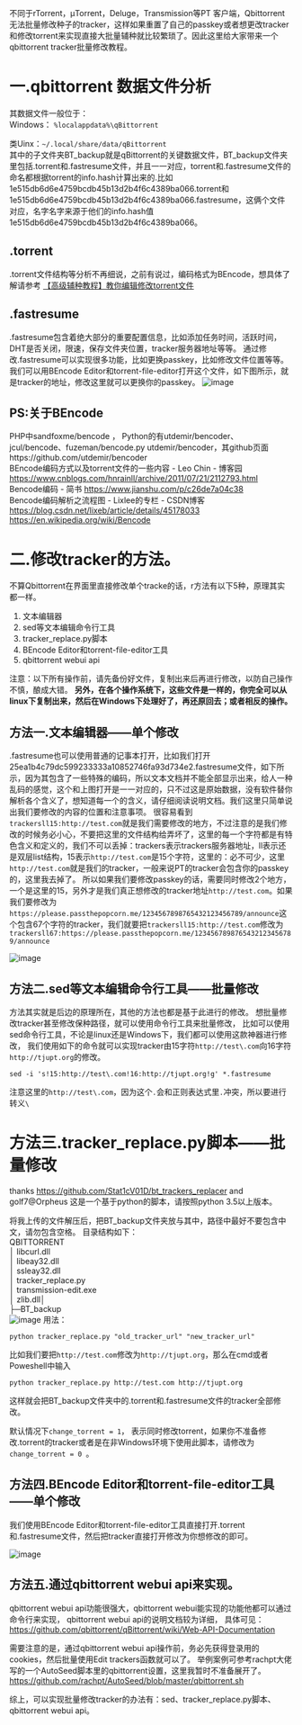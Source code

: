 不同于rTorrent，μTorrent，Deluge，Transmission等PT 客户端，Qbittorrent无法批量修改种子的tracker，这样如果重置了自己的passkey或者想更改tracker和修改torrent来实现直接大批量辅种就比较繁琐了。因此这里给大家带来一个qbittorrent tracker批量修改教程。

# **一.qbittorrent 数据文件分析**
其数据文件一般位于：  
Windows：
`%localappdata%\qBittorrent`

类Uinx：`~/.local/share/data/qBittorrent`  
其中的子文件夹BT_backup就是qBittorrent的关键数据文件，BT_backup文件夹里包括.torrent和.fastresume文件，并且一一对应，torrent和.fastresume文件的命名都根据torrent的info.hash计算出来的.比如1e515db6d6e4759bcdb45b13d2b4f6c4389ba066.torrent和1e515db6d6e4759bcdb45b13d2b4f6c4389ba066.fastresume，这俩个文件对应，名字名字来源于他们的info.hash值1e515db6d6e4759bcdb45b13d2b4f6c4389ba066。
## .torrent
.torrent文件结构等分析不再细说，之前有说过，编码格式为BEncode，想具体了解请参考  [【高级辅种教程】教你编辑修改torrent文件](https://github.com/ylxb2016/PT-help)

## .fastresume
.fastresume包含着绝大部分的重要配置信息，比如添加任务时间，活跃时间，DHT是否关闭，限速，保存文件夹位置，tracker服务器地址等等。
通过修改.fastresume可以实现很多功能，比如更换passkey，比如修改文件位置等等。
我们可以用BEncode Editor和torrent-file-editor打开这个文件，如下图所示，就是tracker的地址，修改这里就可以更换你的passkey。
![image](https://images2.imgbox.com/a9/46/nsVlaG46_o.png)


## PS:关于BEncode

PHP中sandfoxme/bencode ，
Python的有utdemir/bencoder、jcul/bencode、fuzeman/bencode.py
utdemir/bencoder，其github页面https://github.com/utdemir/bencoder    
BEncode编码方式以及torrent文件的一些内容 - Leo Chin - 博客园 https://www.cnblogs.com/hnrainll/archive/2011/07/21/2112793.html  
Bencode编码 - 简书 https://www.jianshu.com/p/c26de7a04c38  
Bencode编码解析之流程图 - Lixlee的专栏 - CSDN博客 https://blog.csdn.net/lixeb/article/details/45178033   
https://en.wikipedia.org/wiki/Bencode  

# 二.修改tracker的方法。
不算Qbittorrent在界面里直接修改单个tracke的话，r方法有以下5种，原理其实都一样。

1. 文本编辑器
1. sed等文本编辑命令行工具
1. tracker_replace.py脚本
1. BEncode Editor和torrent-file-editor工具
1. qbittorrent webui api

注意：以下所有操作前，请先备份好文件，复制出来后再进行修改，以防自己操作不慎，酿成大错。
**另外，在各个操作系统下，这些文件是一样的，你完全可以从linux下复制出来，然后在Windows下处理好了，再还原回去；或者相反的操作。**

## 方法一.文本编辑器——单个修改
.fastresume也可以使用普通的记事本打开，比如我们打开25ea1b4c79dc599233333a10852746fa93d734e2.fastresume文件，如下所示，因为其包含了一些特殊的编码，所以文本文档并不能全部显示出来，给人一种乱码的感觉，这个和上图打开是一一对应的，只不过这是原始数据，没有软件替你解析各个含义了，想知道每一个的含义，请仔细阅读说明文档。我们这里只简单说出我们要修改的内容的位置和注意事项。
很容易看到`trackersll15:http://test.com`就是我们需要修改的地方，不过注意的是我们修改的时候务必小心，不要把这里的文件结构给弄坏了，这里的每一个字符都是有特色含义和定义的，我们不可以丢掉：trackers表示trackers服务器地址，ll表示还是双层list结构，15表示`http://test.com`是15个字符，这里的：必不可少，这里`http://test.com`就是我们的tracker，一般来说PT的tracker会包含你的passkey的，这里我去掉了。
所以如果我们要修改passkey的话，需要同时修改2个地方，一个是这里的15，另外才是我们真正想修改的tracker地址`http://test.com`。如果我们要修改为`https://please.passthepopcorn.me/1234567898765432123456789/announce`这个包含67个字符的tracker，我们就要把`trackersll15:http://test.com`修改为`trackersll67:https://please.passthepopcorn.me/1234567898765432123456789/announce`

![image](https://images2.imgbox.com/17/b5/9JDTXnb9_o.png)

## 方法二.sed等文本编辑命令行工具——批量修改

方法其实就是后边的原理所在，其他的方法也都是基于此进行的修改。
想批量修改tracker甚至修改保种路径，就可以使用命令行工具来批量修改，
比如可以使用sed命令行工具，不论是linux还是Windows下，我们都可以使用这款神器进行修改，
我们使用如下的命令就可以实现tracker由15字符`http://test\.com`向16字符`http://tjupt.org`的修改。
```
sed -i 's!15:http://test\.com!16:http://tjupt.org!g' *.fastresume
```
注意这里的`http://test\.com`，因为这个`.`会和正则表达式里`.`冲突，所以要进行转义`\` 

# 方法三.tracker_replace.py脚本——批量修改

thanks https://github.com/Stat1cV01D/bt_trackers_replacer and  golf7@Orpheus
这是一个基于python的脚本，请按照python 3.5以上版本。



将我上传的文件解压后，把BT_backup文件夹放与其中，路径中最好不要包含中文，请勿包含空格。
目录结构如下：   
QBITTORRENT  
│  libcurl.dll  
│  libeay32.dll  
│  ssleay32.dll  
│  tracker_replace.py  
│  transmission-edit.exe  
│  zlib.dll│    
├─BT_backup  
![image](https://images2.imgbox.com/5e/ea/Qof64mVe_o.png)
用法：
```
python tracker_replace.py "old_tracker_url" "new_tracker_url"
```
比如我们要把`http://test.com`修改为`http://tjupt.org`，那么在cmd或者Poweshell中输入
```
python tracker_replace.py http://test.com http://tjupt.org
```
这样就会把BT_backup文件夹中的.torrent和.fastresume文件的tracker全部修改。

默认情况下`change_torrent = 1`，
表示同时修改torrent，如果你不准备修改.torrent的tracker或者是在非Windows环境下使用此脚本，请修改为`change_torrent = 0 `。

## 方法四.BEncode Editor和torrent-file-editor工具——单个修改

我们使用BEncode Editor和torrent-file-editor工具直接打开.torrent和.fastresume文件，然后把tracker直接打开修改为你想修改的即可。

![image](https://images2.imgbox.com/32/19/Jvjxn2wg_o.png)

## 方法五.通过qbittorrent webui api来实现。
qbittorrent webui api功能很强大，qbittorrent webui能实现的功能他都可以通过命令行来实现，
qbittorrent webui api的说明文档较为详细，
具体可见：
https://github.com/qbittorrent/qBittorrent/wiki/Web-API-Documentation

需要注意的是，通过qbittorrent webui api操作前，务必先获得登录用的cookies，然后批量使用Edit trackers函数就可以了。
举例案例可参考rachpt大佬写的一个AutoSeed脚本里的qbittorrent设置，这里我暂时不准备展开了。
https://github.com/rachpt/AutoSeed/blob/master/qbittorrent.sh

综上，可以实现批量修改tracker的办法有：sed、tracker_replace.py脚本、qbittorrent webui api。